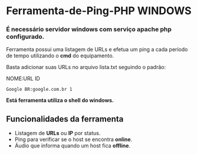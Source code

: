 
#                                                       Ferramenta-de-Ping-PHP WINDOWS

### É necessário servidor windows com serviço apache php configurado.

Ferramenta possui uma listagem de URLs e efetua um ping a cada período de tempo utilizando o **cmd** do equipamento.

Basta adicionar suas URLs no arquivo lista.txt seguindo o padrão:

NOME:URL ID                                                                                                               

    Google BR:google.com.br 1

**Está ferramenta utiliza o shell do windows.**

## Funcionalidades da ferramenta

 - Listagem de **URLs** ou **IP** por status.
 - Ping para verificar se o host se encontra **online**.
 - Áudio que informa quando um host fica **offline**.
